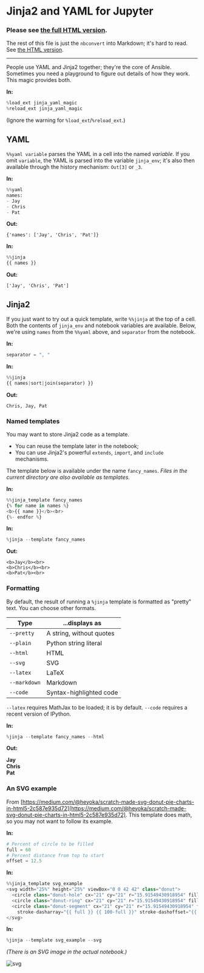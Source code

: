 
# Jinja2 and YAML for Jupyter

### Please see [the full HTML version](https://nopdotcom.github.io/jinja-straight-demo.html).

The rest of this file is just the `nbconvert` into Markdown; it's hard to read. See [the HTML version](https://nopdotcom.github.io/jinja-straight-demo.html).

------

People use YAML and Jinja2 together; they're the core of Ansible. Sometimes you need a playground to figure out details of how they work. This magic provides both.

**In:**

```python
%load_ext jinja_yaml_magic
%reload_ext jinja_yaml_magic
```

(Ignore the warning for `%load_ext`/`%reload_ext`.)

## YAML

`%%yaml variable` parses the YAML in a cell into the named *variable*. 
If you omit `variable`, the YAML is parsed into the variable `jinja_env`; it's also
then available through the history mechanism: `Out[3]` or `_3`.

**In:**

```python
%%yaml
names:
- Jay
- Chris
- Pat
```


**Out:**

    {'names': ['Jay', 'Chris', 'Pat']}



**In:**

```python
%%jinja
{{ names }}
```

**Out:**


    ['Jay', 'Chris', 'Pat']



## Jinja2

If you just want to try out a quick template, write `%%jinja` at the top of a cell. Both the contents of `jinja_env` and notebook variables are available. Below, we're using `names` from the `%%yaml` above, and `separator` from the notebook.

**In:**

```python
separator = ", "
```

**In:**

```python
%%jinja
{{ names|sort|join(separator) }}
```


**Out:**

    Chris, Jay, Pat



### Named templates

You may want to store Jinja2 code as a template.

* You can reuse the template later in the notebook;
* You can use Jinja2's powerful `extends`, `import`, and `include` mechanisms.

The template below is available under the name `fancy_names`. *Files in the current directory are also available as templates.*


**In:**

```python
%%jinja_template fancy_names
{% for name in names %}
<b>{{ name }}</b><br>
{%- endfor %}
```

**In:**

```python
%jinja --template fancy_names
```

**Out:**


    
    <b>Jay</b><br>
    <b>Chris</b><br>
    <b>Pat</b><br>



### Formatting

By default, the result of running a `%jinja` template is formatted as "pretty" text.
You can choose other formats.

|Type|...displays as|
|----|----|
|`--pretty`|A string, without quotes|
|`--plain`|Python string literal|
|`--html`|HTML|
|`--svg`|SVG|
|`--latex`|LaTeX|
|`--markdown`|Markdown|
|`--code`|Syntax-highlighted code|

`--latex` requires MathJax to be loaded; it is by default. `--code` requires
a recent version of IPython.

**In:**

```python
%jinja --template fancy_names --html
```

**Out:**



<b>Jay</b><br>
<b>Chris</b><br>
<b>Pat</b><br>



### An SVG example

From [https://medium.com/@heyoka/scratch-made-svg-donut-pie-charts-in-html5-2c587e935d72](https://medium.com/@heyoka/scratch-made-svg-donut-pie-charts-in-html5-2c587e935d72). This template does math, so you may not want to follow its example. 


**In:**

```python
# Percent of circle to be filled
full = 60
# Percent distance from top to start
offset = 12.5
```

**In:**

```python
%%jinja_template svg_example
<svg width="25%" height="25%" viewBox="0 0 42 42" class="donut">
  <circle class="donut-hole" cx="21" cy="21" r="15.91549430918954" fill="#fff"></circle>
  <circle class="donut-ring" cx="21" cy="21" r="15.91549430918954" fill="transparent" stroke="#d2d3d4" stroke-width="3"></circle>
  <circle class="donut-segment" cx="21" cy="21" r="15.91549430918954" fill="transparent" stroke="#ce4b99" stroke-width="3" 
    stroke-dasharray="{{ full }} {{ 100-full }}" stroke-dashoffset="{{ 25 - offset }}"></circle>
</svg>
```

**In:**

```python
%jinja --template svg_example --svg
```

*(There is an SVG image in the actual notebook.)*

![svg](jinja-straight-demo_files/jinja-straight-demo_17_0.svg)


